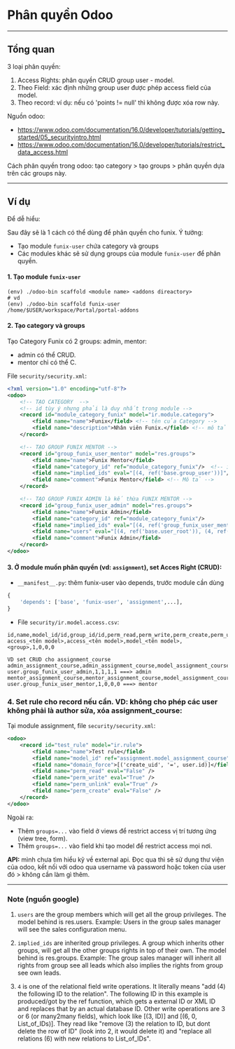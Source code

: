 # Phân quyền Odoo

---

## Tổng quan

3 loại phân quyền: 

1. Access Rights: phân quyền CRUD group user - model.
2. Theo Field: xác định những group user được phép access field của model. 
3. Theo record: ví dụ: nếu có 'points != null' thì không được xóa row này. 

Nguồn odoo: 
- https://www.odoo.com/documentation/16.0/developer/tutorials/getting_started/05_securityintro.html
- https://www.odoo.com/documentation/16.0/developer/tutorials/restrict_data_access.html

Cách phân quyền trong odoo: tạo category > tạo groups > phân quyền dựa trên các groups này.


---

## Ví dụ

Để dễ hiểu: 

Sau đây sẽ là 1 cách có thể dùng để phân quyền cho funix. Ý tưởng: 
- Tạo module `funix-user` chứa category và groups
- Các modules khác sẽ sử dụng groups của module `funix-user` để phân quyền. 


#### 1. Tạo module `funix-user`

```shell
(env) ./odoo-bin scaffold <module name> <addons direactory>
# vd
(env) ./odoo-bin scaffold funix-user /home/$USER/workspace/Portal/portal-addons
```

#### 2. Tạo category và groups

Tạo Category Funix có 2 groups: admin, mentor:
- admin có thể CRUD. 
- mentor chỉ có thể C.

File `security/security.xml`: 

```xml
<?xml version="1.0" encoding="utf-8"?>
<odoo>
    <!-- TẠO CATEGORY  -->
    <!-- id tùy ý nhưng phải là duy nhất trong module -->
    <record id="module_category_funix" model="ir.module.category">
        <field name="name">Funix</field> <!-- tên của Category -->
        <field name="description">Nhân viên Funix.</field> <!-- mô tả Category -->
    </record>

    <!-- TẠO GROUP FUNIX MENTOR -->
    <record id="group_funix_user_mentor" model="res.groups">
        <field name="name">Funix Mentor</field>
        <field name="category_id" ref="module_category_funix"/>  <!-- id của category trên -->
        <field name="implied_ids" eval="[(4, ref('base.group_user'))]"/>   <!-- base.group_user là group có sẵn của odoo. '4' là gì thì đọc chú thích ở cuối bài -->
        <field name="comment">Funix Mentor</field> <!-- Mô tả -->
    </record>

    <!-- TẠO GROUP FUNIX ADMIN là kế thừa FUNIX MENTOR -->
    <record id="group_funix_user_admin" model="res.groups">
        <field name="name">Funix Admin</field>
        <field name="category_id" ref="module_category_funix"/>  
        <field name="implied_ids" eval="[(4, ref('group_funix_user_mentor'))]"/> 
        <field name="users" eval="[(4, ref('base.user_root')), (4, ref('base.user_admin'))]"/> <!-- base.user_root và base.user_admin có quyền như admin -->
        <field name="comment">Funix Admin</field>
    </record>
</odoo>
```

#### 3. Ở module muốn phân quyền (vd: `assignment`), set Acces Right (CRUD):
- `__manifest__.py`: thêm funix-user vào depends, trước module cần dùng

```python
{
    'depends': ['base', 'funix-user', 'assignment',...],
}
```

- File `security/ir.model.access.csv`:

```csv
id,name,model_id/id,group_id/id,perm_read,perm_write,perm_create,perm_unlink
access_<tên model>,access_<tên model>,model_<tên model>,<group>,1,0,0,0

VD set CRUD cho assignment_course
admin_assignment_course,admin_assignment_course,model_assignment_course,funix-user.group_funix_user_admin,1,1,1,1 ===> admin
mentor_assignment_course,mentor_assignment_course,model_assignment_course,funix-user.group_funix_user_mentor,1,0,0,0 ===> mentor
```

### 4. Set rule cho record nếu cần. VD: không cho phép các user không phải là author sửa, xóa assignment_course:

Tại module assignment, file `security/security.xml`: 

```xml
<odoo>
    <record id="test_rule" model="ir.rule">
        <field name="name">Test rule</field>
        <field name="model_id" ref="assignment.model_assignment_course"/>
        <field name="domain_force">[('create_uid', '=', user.id)]</field>  
        <field name="perm_read" eval="False" />
        <field name="perm_write" eval="True" />
        <field name="perm_unlink" eval="True" />
        <field name="perm_create" eval="False" />
    </record>
</odoo>
```

Ngoài ra: 
- Thêm `groups=...` vào field ở views để restrict access vị trí tương ứng (view tree, form). 
- Thêm `groups=...` vào field khi tạo model để restrict access mọi nơi. 

**API:** mình chưa tìm hiểu kỹ về external api. Đọc qua thì sẽ sử dụng thư viện của odoo, kết nối với odoo qua username và password hoặc token của user đó > không cần làm gì thêm. 

---

### Note (nguồn google)

1. `users` are the group members which will get all the group privileges. The model behind is res.users. Example: Users in the group sales manager will see the sales configuration menu.

2. `implied_ids` are inherited group privileges. A group which inherits other groups, will get all the other groups rights in top of their own. The model behind is res.groups. Example: The group sales manager will inherit all rights from group see all leads which also implies the rights from group see own leads.

3. `4` is one of the relational field write operations. It literally means "add (4) the following ID to the relation". The following ID in this example is produced/got by the ref function, which gets a external ID or XML ID and replaces that by an actual database ID. Other write operations are 3 or 6 (or many2many fields), which look like [(3, ID)] and [(6, 0, List_of_IDs)]. They read like "remove (3) the relation to ID, but dont delete the row of ID" (look into 2, it would delete it) and "replace all relations (6) with new relations to List_of_IDs". 
